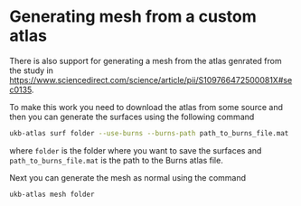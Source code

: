 # Generating mesh from a custom atlas

There is also support for generating a mesh from the atlas genrated from the study in https://www.sciencedirect.com/science/article/pii/S109766472500081X#sec0135.

To make this work you need to download the atlas from some source and then you can generate the surfaces using the following command

```bash
ukb-atlas surf folder --use-burns --burns-path path_to_burns_file.mat
```
where `folder` is the folder where you want to save the surfaces and `path_to_burns_file.mat` is the path to the Burns atlas file.

Next you can generate the mesh as normal using the command

```bash
ukb-atlas mesh folder
```
